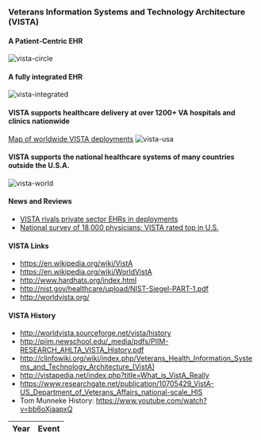 ### Veterans Information Systems and Technology Architecture (VISTA)

#### A Patient-Centric EHR
![vista-circle](https://github.com/vistadataproject/documents/blob/master/images/vista/vista-integrated-patient-centric.png)


#### A fully integrated EHR
![vista-integrated](https://github.com/vistadataproject/documents/blob/master/images/vista-vivian-animation-50.gif)


#### VISTA supports healthcare delivery at over 1200+  VA hospitals and clinics nationwide
[Map of worldwide VISTA deployments](https://fusiontables.googleusercontent.com/embedviz?viz=MAP&q=select+col1+from+126noPbDNab2x_Y3JfMkggq8MLPRdlp9cMwXN4bo&h=false&lat=55.566519769583095&lng=-98.61796485000002&z=3&t=1&l=col1&y=3&tmplt=5)
![vista-usa](https://github.com/vistadataproject/documents/blob/master/images/vista/deployment-usa.jpg)


#### VISTA supports the national healthcare systems of many countries outside the U.S.A.
![vista-world](https://github.com/vistadataproject/documents/blob/master/images/vista/deployment-worldwide.jpg)


#### News and Reviews

* [VISTA rivals private sector EHRs in deployments](http://www.openhealthnews.com/hotnews/vista-rival-epic-and-cerner-major-deployments-ehr-systems)
* [National survey of 18,000 physicians: VISTA rated top in U.S.](https://github.com/vistadataproject/documents/blob/master/Background/vista/medscape2014.md)



#### VISTA Links
* https://en.wikipedia.org/wiki/VistA
* https://en.wikipedia.org/wiki/WorldVistA
* http://www.hardhats.org/index.html
* http://nist.gov/healthcare/upload/NIST-Siegel-PART-1.pdf
* http://worldvista.org/


#### VISTA History
* http://worldvista.sourceforge.net/vista/history
* http://piim.newschool.edu/_media/pdfs/PIIM-RESEARCH_AHLTA_VISTA_History.pdf
* http://clinfowiki.org/wiki/index.php/Veterans_Health_Information_Systems_and_Technology_Architecture_(VistA)
* http://vistapedia.net/index.php?title=What_is_VistA_Really
* https://www.researchgate.net/publication/10705429_VistA-US_Department_of_Veterans_Affairs_national-scale_HIS
* Tom Munneke History: https://www.youtube.com/watch?v=bb6oXjaapxQ




Year | Event
--- | ---









